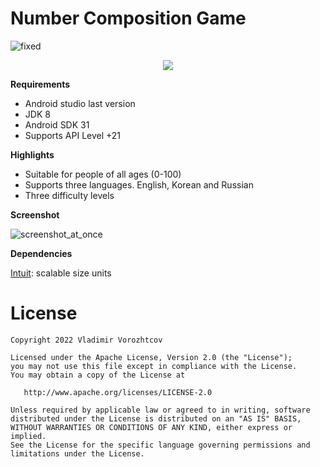 # Number Composition Game

![fixed](https://user-images.githubusercontent.com/57666313/153745567-c7b74e01-382f-4141-9eca-a6c6e5e0e0fc.png)

<p align="center"><img src="assets/phone_game.jpg" /></p>


**Requirements**
- Android studio last version
- JDK 8
- Android SDK 31
- Supports API Level +21

**Highlights**
- Suitable for people of all ages (0-100)
- Supports three languages. English, Korean and Russian
- Three difficulty levels

**Screenshot**

![screenshot_at_once](https://user-images.githubusercontent.com/57666313/153745468-1f2e6ba8-e640-4866-9beb-639129c4dca3.png)


**Dependencies**

[Intuit]: scalable size units

# License

    Copyright 2022 Vladimir Vorozhtcov

    Licensed under the Apache License, Version 2.0 (the "License");
    you may not use this file except in compliance with the License.
    You may obtain a copy of the License at

       http://www.apache.org/licenses/LICENSE-2.0

    Unless required by applicable law or agreed to in writing, software
    distributed under the License is distributed on an "AS IS" BASIS,
    WITHOUT WARRANTIES OR CONDITIONS OF ANY KIND, either express or implied.
    See the License for the specific language governing permissions and
    limitations under the License.

[Intuit]: https://github.com/intuit
